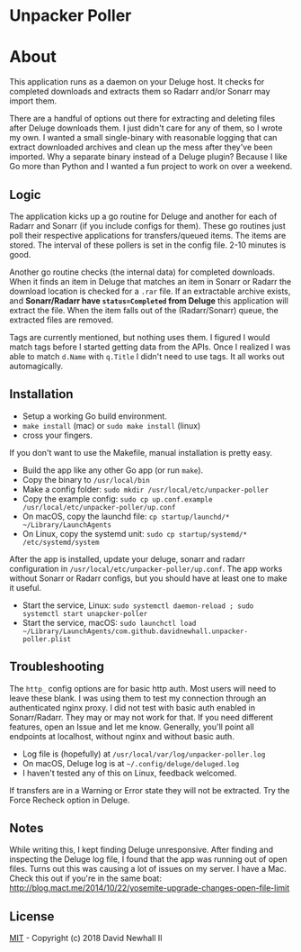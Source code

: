 # Unpacker Poller

# About

This application runs as a daemon on your Deluge host. It checks for completed
downloads and extracts them so Radarr and/or Sonarr may import them.

There are a handful of options out there for extracting and deleting files after
Deluge downloads them. I just didn't care for any of them, so I wrote my own. I
wanted a small single-binary with reasonable logging that can extract downloaded
archives and clean up the mess after they've been imported. Why a separate binary
instead of a Deluge plugin? Because I like Go more than Python and I wanted a fun
project to work on over a weekend.

## Logic

The application kicks up a go routine for Deluge and another for each of Radarr
and Sonarr (if you include configs for them). These go routines just poll their
respective applications for transfers/queued items. The items are stored. The
interval of these pollers is set in the config file. 2-10 minutes is good.

Another go routine checks (the internal data) for completed downloads. When it
finds an item in Deluge that matches an item in Sonarr or Radarr the download
location is checked for a `.rar` file. If an extractable archive exists, and
**Sonarr/Radarr have `status=Completed` from Deluge** this application will
extract the file. When the item falls out of the (Radarr/Sonarr) queue, the
extracted files are removed.

Tags are currently mentioned, but nothing uses them. I figured I would match tags
before I started getting data from the APIs. Once I realized I was able to match
`d.Name` with `q.Title` I didn't need to use tags. It all works out automagically.

## Installation

- Setup a working Go build environment.
- `make install` (mac) or `sudo make install` (linux)
- cross your fingers.

If you don't want to use the Makefile, manual installation is pretty easy.
- Build the app like any other Go app (or run `make`).
- Copy the binary to `/usr/local/bin`
- Make a config folder: `sudo mkdir /usr/local/etc/unpacker-poller`
- Copy the example config: `sudo cp up.conf.example /usr/local/etc/unpacker-poller/up.conf`
- On macOS, copy the launchd file: `cp startup/launchd/* ~/Library/LaunchAgents`
- On Linux, copy the systemd unit: `sudo cp startup/systemd/* /etc/systemd/system`

After the app is installed, update your deluge, sonarr and radarr configuration
in `/usr/local/etc/unpacker-poller/up.conf`. The app works without Sonarr or Radarr
configs, but you should have at least one to make it useful.

- Start the service, Linux: `sudo systemctl daemon-reload ; sudo systemctl start unapcker-poller`
- Start the service, macOS: `sudo launchctl load ~/Library/LaunchAgents/com.github.davidnewhall.unpacker-poller.plist`

## Troubleshooting

The `http_` config options are for basic http auth. Most users will need to
leave these blank. I was using them to test my connection through an authenticated
nginx proxy. I did not test with basic auth enabled in Sonarr/Radarr. They may
or may not work for that. If you need different features, open an Issue and let me
know. Generally, you'll point all endpoints at localhost, without nginx and without
basic auth.

- Log file is (hopefully) at `/usr/local/var/log/unpacker-poller.log`
- On macOS, Deluge log is at `~/.config/deluge/deluged.log`
- I haven't tested any of this on Linux, feedback welcomed.

If transfers are in a Warning or Error state they will not be extracted. Try
the Force Recheck option in Deluge.

## Notes

While writing this, I kept finding Deluge unresponsive. After finding and inspecting
the Deluge log file, I found that the app was running out of open files. Turns out
this was causing a lot of issues on my server. I have a Mac. Check this out if you're
in the same boat: http://blog.mact.me/2014/10/22/yosemite-upgrade-changes-open-file-limit

## License

[MIT](MIT-LICENSE) - Copyright (c) 2018 David Newhall II
